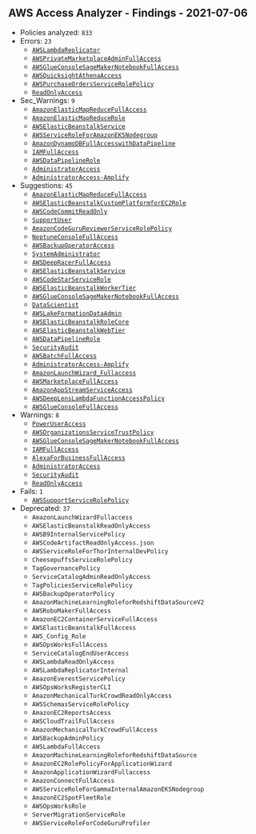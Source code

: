 ## AWS Access Analyzer - Findings - 2021-07-06

- Policies analyzed: `833`
- Errors: `23`
  - [`AWSLambdaReplicator`](./AWSLambdaReplicator.json)
  - [`AWSPrivateMarketplaceAdminFullAccess`](./AWSPrivateMarketplaceAdminFullAccess.json)
  - [`AWSGlueConsoleSageMakerNotebookFullAccess`](./AWSGlueConsoleSageMakerNotebookFullAccess.json)
  - [`AWSQuicksightAthenaAccess`](./AWSQuicksightAthenaAccess.json)
  - [`AWSPurchaseOrdersServiceRolePolicy`](./AWSPurchaseOrdersServiceRolePolicy.json)
  - [`ReadOnlyAccess`](./ReadOnlyAccess.json)
- Sec_Warnings: `9`
  - [`AmazonElasticMapReduceFullAccess`](./AmazonElasticMapReduceFullAccess.json)
  - [`AmazonElasticMapReduceRole`](./AmazonElasticMapReduceRole.json)
  - [`AWSElasticBeanstalkService`](./AWSElasticBeanstalkService.json)
  - [`AWSServiceRoleForAmazonEKSNodegroup`](./AWSServiceRoleForAmazonEKSNodegroup.json)
  - [`AmazonDynamoDBFullAccesswithDataPipeline`](./AmazonDynamoDBFullAccesswithDataPipeline.json)
  - [`IAMFullAccess`](./IAMFullAccess.json)
  - [`AWSDataPipelineRole`](./AWSDataPipelineRole.json)
  - [`AdministratorAccess`](./AdministratorAccess.json)
  - [`AdministratorAccess-Amplify`](./AdministratorAccess-Amplify.json)
- Suggestions: `45`
  - [`AmazonElasticMapReduceFullAccess`](./AmazonElasticMapReduceFullAccess.json)
  - [`AWSElasticBeanstalkCustomPlatformforEC2Role`](./AWSElasticBeanstalkCustomPlatformforEC2Role.json)
  - [`AWSCodeCommitReadOnly`](./AWSCodeCommitReadOnly.json)
  - [`SupportUser`](./SupportUser.json)
  - [`AmazonCodeGuruReviewerServiceRolePolicy`](./AmazonCodeGuruReviewerServiceRolePolicy.json)
  - [`NeptuneConsoleFullAccess`](./NeptuneConsoleFullAccess.json)
  - [`AWSBackupOperatorAccess`](./AWSBackupOperatorAccess.json)
  - [`SystemAdministrator`](./SystemAdministrator.json)
  - [`AWSDeepRacerFullAccess`](./AWSDeepRacerFullAccess.json)
  - [`AWSElasticBeanstalkService`](./AWSElasticBeanstalkService.json)
  - [`AWSCodeStarServiceRole`](./AWSCodeStarServiceRole.json)
  - [`AWSElasticBeanstalkWorkerTier`](./AWSElasticBeanstalkWorkerTier.json)
  - [`AWSGlueConsoleSageMakerNotebookFullAccess`](./AWSGlueConsoleSageMakerNotebookFullAccess.json)
  - [`DataScientist`](./DataScientist.json)
  - [`AWSLakeFormationDataAdmin`](./AWSLakeFormationDataAdmin.json)
  - [`AWSElasticBeanstalkRoleCore`](./AWSElasticBeanstalkRoleCore.json)
  - [`AWSElasticBeanstalkWebTier`](./AWSElasticBeanstalkWebTier.json)
  - [`AWSDataPipelineRole`](./AWSDataPipelineRole.json)
  - [`SecurityAudit`](./SecurityAudit.json)
  - [`AWSBatchFullAccess`](./AWSBatchFullAccess.json)
  - [`AdministratorAccess-Amplify`](./AdministratorAccess-Amplify.json)
  - [`AmazonLaunchWizard_Fullaccess`](./AmazonLaunchWizard_Fullaccess.json)
  - [`AWSMarketplaceFullAccess`](./AWSMarketplaceFullAccess.json)
  - [`AmazonAppStreamServiceAccess`](./AmazonAppStreamServiceAccess.json)
  - [`AWSDeepLensLambdaFunctionAccessPolicy`](./AWSDeepLensLambdaFunctionAccessPolicy.json)
  - [`AWSGlueConsoleFullAccess`](./AWSGlueConsoleFullAccess.json)
- Warnings: `8`
  - [`PowerUserAccess`](./PowerUserAccess.json)
  - [`AWSOrganizationsServiceTrustPolicy`](./AWSOrganizationsServiceTrustPolicy.json)
  - [`AWSGlueConsoleSageMakerNotebookFullAccess`](./AWSGlueConsoleSageMakerNotebookFullAccess.json)
  - [`IAMFullAccess`](./IAMFullAccess.json)
  - [`AlexaForBusinessFullAccess`](./AlexaForBusinessFullAccess.json)
  - [`AdministratorAccess`](./AdministratorAccess.json)
  - [`SecurityAudit`](./SecurityAudit.json)
  - [`ReadOnlyAccess`](./ReadOnlyAccess.json)
- Fails: `1`
  - [`AWSSupportServiceRolePolicy`](./AWSSupportServiceRolePolicy.json)
- Deprecated: `37`
  - `AmazonLaunchWizardFullaccess`
  - `AWSElasticBeanstalkReadOnlyAccess`
  - `AWSB9InternalServicePolicy`
  - `AWSCodeArtifactReadOnlyAccess.json`
  - `AWSServiceRoleForThorInternalDevPolicy`
  - `CheesepuffsServiceRolePolicy`
  - `TagGovernancePolicy`
  - `ServiceCatalogAdminReadOnlyAccess`
  - `TagPoliciesServiceRolePolicy`
  - `AWSBackupOperatorPolicy`
  - `AmazonMachineLearningRoleforRedshiftDataSourceV2`
  - `AWSRoboMakerFullAccess`
  - `AmazonEC2ContainerServiceFullAccess`
  - `AWSElasticBeanstalkFullAccess`
  - `AWS_Config_Role`
  - `AWSOpsWorksFullAccess`
  - `ServiceCatalogEndUserAccess`
  - `AWSLambdaReadOnlyAccess`
  - `AWSLambdaReplicatorInternal`
  - `AmazonEverestServicePolicy`
  - `AWSOpsWorksRegisterCLI`
  - `AmazonMechanicalTurkCrowdReadOnlyAccess`
  - `AWSSchemasServiceRolePolicy`
  - `AmazonEC2ReportsAccess`
  - `AWSCloudTrailFullAccess`
  - `AmazonMechanicalTurkCrowdFullAccess`
  - `AWSBackupAdminPolicy`
  - `AWSLambdaFullAccess`
  - `AmazonMachineLearningRoleforRedshiftDataSource`
  - `AmazonEC2RolePolicyForApplicationWizard`
  - `AmazonApplicationWizardFullaccess`
  - `AmazonConnectFullAccess`
  - `AWSServiceRoleForGammaInternalAmazonEKSNodegroup`
  - `AmazonEC2SpotFleetRole`
  - `AWSOpsWorksRole`
  - `ServerMigrationServiceRole`
  - `AWSServiceRoleForCodeGuruProfiler`
